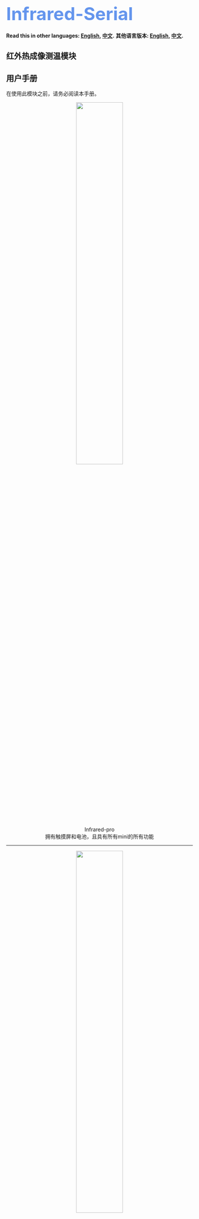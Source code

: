 <font size=7><font color=CornflowerBlue>Infrared-Serial</font></h1></font>
==========================================================================

**Read this in other languages: [English](README.md), [中文](README_zh.md).**
**其他语言版本: [English](README.md), [中文](README_zh.md).**

红外热成像测温模块
-------------------------------------------------------
用户手册
------------

在使用此模块之前，请务必阅读本手册。


<div align=center><img src="./Infrared-pro/photo/20241031235112.jpg" width="50%" height="50%" ></div>
<div align=center>Infrared-pro</div>
<div align=center>拥有触摸屏和电池，且具有所有mini的所有功能</div>

-------------------------

<div align=center><img src="./Infrared-mini/photo/20241031234857.jpg" width="50%" height="50%" ></div>
<div align=center>Infrared-mini</div>
<div align=center>没有屏幕，使用WiFi投屏，仅限极客使用</div>

## 在使用模块之前
感谢您选择红外热成像测温模块"Infrared-Serial"。本手册介绍了红外热成像测温模块的操作方法以及操作过程中需要注意的注意事项，请务必在使用前阅读本使用说明书。

**请注意:**
- 本手册受版权法保护，未经版权所有者书面同意，不得复制或复制本手册的全部或部分内容。但是，可以复印本手册以操作设备。 
- 本手册的内容可能随时更改，恕不另行通知。 
- 欢迎更正本手册中不清楚的语义、错误、遗漏或缺失的页面。 
- 请勿对本手册中未提及的设备进行任何操作，以免引起故障或事故。 
- 此模块不得用于危害任何野生动物。 
- 未经授权操作所造成的后果，本公司概不负责。

## 产品介绍
### 应用场景
Infrared-系列产品，是一款集成光学透镜的高性能、高质量数字信号的32*32像素热电堆红外阵列测温模块。可广泛应用于人体测温、热源追踪、实验观察、电路维修、机器人等场景。


### 产品特征
- 该模块具有出色的平台兼容性，可以运行在Windows、Mac、Linux、Android、IOS、ROS等操作系统上，只要平台支持Wi-Fi，并且有现代浏览器。并且无需下载任何APP，只需打开浏览器即可显示热成像画面。
- 最多可同步5个客户端显示，并且可以截图或者录屏保存屏幕。
- 自动扫描可用的Wi-Fi，只需要打开网页输入密码即可完成配网。
- 提供多达十余种强大的算法支持，带来更好的显示效果。
- 提供多达几十种显示配色方案，每种配色方案都有不同的显示效果，配色方案可翻转。
- 支持标记最高温度、最低温度，支持定点测温。
- 支持发射率调节，更精准测量物体温度。
- 支持伽马校正，可放大低温区或者高温区细节。
- 支持显示帧率，平均帧率可达7.0FPS。
- 支持定点温度曲线显示和温度数据下载，方便实验观察。
- 支持通过设置斜率和截距手动校准温度，支持自动校准传感器误差。
- 屏幕支持左右镜像、上下镜像、360°旋转，方便各种角度安装或使用。 
- 支持自动设置测温范围或手动调整测温范围。 
- 支持固件升级。 
- 超小的产品体积。 
- 提供上位机源码，可通过USB、TCP连接上位机，方便开发。

### 使用环境
请安装在无爆炸性、易燃气体的安全区域，设备无防爆等级。工作环境：-20-85℃，湿度≤95%RH，无霜冻。存储环境：-20-85℃，湿度≤95%RH，无霜冻。

<font color='orange'>
警告：请勿瞄准强辐射源，如焊接电弧、阳光、激光和强电离环境！否则，可能对传感器<font color='red'>不可逆转的损害!</font>
</font>

### 性能参数
- 传感器像素：32*32（即1024个像素点） 
- 视场角：33°*33° 
- 帧率：7.0 FPS 
- 温度范围：-20°C 至 &gt;1000°C
- 测温精度：对于辐射半径内的像素，取“目标温度与环境温度之差乘以3%”或“正负3开尔文”中的较大值 
- 最远测温距离：根据发热面积大小，人体测温可达5m左右。

## 使用方式
该模块通电后，工作在AP模式，使用您的设备扫描周围的Wi-Fi，您将在Wi-Fi列表中看到一个名为“INFRAED- XXXXXX”的开放热点。

<div align=center><img src="./assets/apname.jpg"></div>

连接上，连接完成后在浏览器中输入[http://192.168.4.1](http://192.168.4.1)，等待网页加载完成，即可显示热成像画面。

<div align=center><img src="./assets/indexpage.jpg"></div>

下方显示芯片的温度和热成像画面的刷新帧率，默认模式下光标自动寻找屏幕内最高温度和最低温度作为温度范围，并自动标注出最高温度和最低温度的位置。

## 局域网连接
当您的设备直接连接模块时，您的设备可能无法上网，所以建议您以WiFi station模式使用模块，在室内使用时可以连接路由器，便携使用时可以连接手机热点。

直连模块后，打开浏览器输入[http://192.168.4.1/wifi](http://192.168.4.1/wifi)，进入网络配置页面，此时网页上会显示可用的Wi-Fi列表。

<div align=center><img src="./assets/wifilist.jpg" width="50%" height="50%" ></div>

请选择要连接的Wi-Fi，输入密码，点击“保存”，弹出网络分配成功的提示。

设备中名为“INFRAED- XXXXXX”的热点会在几秒后消失，并会出现一个名为“INFRAED-[IP ADDRDSS] ”的新热点（但无法连接），表示已成功连接到 Wi-Fi，否则连接失败。

您只需配置一次网络，之后如果想更改配置数据，可以重新打开配置页面重新配置网络。

## 设备发现
网络配置完成后，您可以通过多种方式进行访问。当然前提是在同一局域网下。

- 在上一章中我们提到，当模块连接上Wi-Fi后，会出现一个名称为“INFRAED-[IP ADDRDSS]”的新热点，您可以通过这个“IP ADDRDSS”来访问网页。

- 如果您使用的设备支持mDNS功能，如IOS、Mac、Windows（带chrome内核浏览器），或者Android 12以上系统的设备，可以直接在浏览器中输入[http://infrared.local](http://infrared.local) 来访问模块。如果您使用的设备不支持mDNS功能，可以通过安装mDNS软件来访问设备。使用代理软件时mDNS功能不可用，建议关闭代理软件后再尝试。

- 如果模块有屏幕，可以进入设置页面，扫描二维码访问网页。

## 参数设置
长按热像屏幕任意位置2秒以上，进入参数设置页面。
<div align=center><img src="./assets/parameter1.png"><img src="./assets/parameter2.png"><img src="./assets/parameter3.png"></div>

### 色彩风格
不同的温度以不同的颜色显示，从而可以直观的区分温度。本模块最多支持多种配色方案。每种方案都支持颜色翻转。

<div align=center><img src="./assets/colorstyle.png"></div>

下图是不同配色方案下的显示效果，配色方案太多了，就不展示太多了。
<div align=center><img src="./assets/color_figure.jpg"></div>

### Temperature Label
屏幕上最低 / 最高 / 固定点测温点可以高亮显示，并显示温度。打开固定点测温，点击主屏幕上的某个位置，显示该位置的温度。温度将显示在温度曲线中。

<div align=center><img src="./assets/templable.png"></div>

### 温度曲线
本模块支持记录屏幕某一点温度曲线的功能，若不开启“固定测量”，则记录屏幕中心点的温度，若开启“固定点测温”功能，则记录该点的温度曲线。温度数据可重置或下载。
<div align=center><img src="./assets/chart.png"></div>

### 旋转/镜像
模块支持水平镜像、垂直镜像、以及90°、180°、270°旋转图像，方便您各个角度的安装使用。
<div align=center><img src="./assets/rotate.png"><img src="./assets/mirror.png"></div>

### 温度单位
该模块支持4种温标切换，分别是摄氏度、华氏度、开尔文、兰氏度。
<div align=center><img src="./assets/tempscale.png"></div>

### 屏幕
你可以用它来调整屏幕的亮度和自动息屏的分钟数。当然，前提是你有一个屏幕……
<div align=center><img src="./assets/screen.png"></div>

### 滤波器
模块提供多达十余种平滑滤波器，虽然传感器的像素只有32*32，但模块内置强大的算法，通过平滑滤波器将图片插值到更高的像素，以提供更好的显示效果。不同的平滑滤波器显示效果不同，用户可以自行体验。一般使用B-Spline滤波器。
<div align=center><img src="./assets/filter.png"></div>

下图是使用不同滤镜后的显示效果
<div align=center><img src="./assets/filterimage.jpg"></div>

### 发射率
发射率是指物体表面辐射出去的能量与相同温度下黑体辐射出去的能量之比。（黑体是能辐射出全部能量的理想化的辐射体，它的表面发射率为1.00）各种物质的发射率是由物体本身的材质、表面粗糙度、表面几何形状、拍摄角度、波长以及物体本身的温度共同决定的（物体本身的材质是对物体发射率影响最大的因素），所以在相同温度下，不同的物质会辐射出不同的能量。高度抛光的金属表面，如铜或铝，一般发射率在0.10以下。粗糙或氧化的金属表面发射率较高（0.6或更大，取决于表面状况和氧化程度）。大部分平光漆约为0.90，而人体皮肤和水约为0.98。
<div align=center><img src="./assets/emissivity.png"></div>

模块支持发射率的调节，用户可以根据需要精准测温的物体的发射率进行查找，以达到更好的测量效果。

### 伽马校正
利用伽马校正来调整温标的高温范围或者低温范围，从而放大高温范围或者低温范围的细节，以达到更好的寻找热源的效果。
<div align=center><img src="./assets/gamma.png"></div>

如果将伽马参数放大，低温区的细节会更加明显，如果将伽马参数减小，高温区的细节会更加明显，下图是默认配色方案下，调整伽马参数的效果，左图的伽马参数为2.0，右图的伽马参数为0.5。
<div align=center><img src="./assets/gamma_image.png"></div>

### 卡尔曼滤波器
通过设置卡尔曼滤波器来提升图像画质稳定性，参数Q越小，R越大，图像的稳定性越高，但是对温度变换的瞬态响应就越差，适合用来拍摄固定且温度变化不大的物体，为了降低画质的延迟，卡尔曼滤波器默认关闭（Q或R任意一个为0则关闭卡尔曼滤波器），推荐的参数为：[Q: 1.0，R: 0.5]。
<div align=center><img src="./assets/karman.png"></div>

### 传感器校准
热像测量的温度仅供参考，实际使用中会受到各​​种因素的影响，模块支持手动调整截距和斜率，如果用户有条件在对应情况下测得待测物体的真实温度曲线和热像模块的温度曲线，可以用最小二乘法将二者的温度曲线拟合成一条直线，然后设置斜率和截距，使得热像模块的测温直线与真实温度直线基本一致，即可完成校准。

此外，个别像素可能会出现一些温度漂移。可以通过用温度一致的物体遮挡传感器并点击“校准”按钮来校准这种偏差。
<div align=center><img src="./assets/calibration.png"></div>

### 访问网页
当您的设备和本模块在同一个局域网内时，您可以通过扫描二维码来访问网站，此页面还会显示 SSID 和 IP 地址。

二维码下方的滑块表示在没有 WiFi 连接的情况下，多久后会自动关闭 WiFi。开启 WiFi 会增加热量和功耗。
<div align=center><img src="./assets/webpage.png"></div>

### 语言设置
该模块支持若干种语言，您可以切换到您熟悉的语言。
<div align=center><img src="./assets/language.png"></div>
  
### 恢复出厂设置
长按此按钮可恢复出厂设置并重新启动。
<div align=center><img src="./assets/reset.png"></div>


### 其他
**如果你是开发者，想要进行二次开发，请阅读开发者手册: [开发者手册](develop/README.md)**

### 联系方式
E-mail: chenqt123@qq.com
